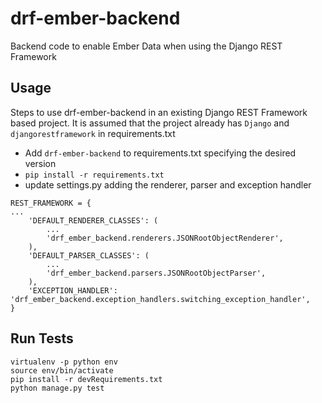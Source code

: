 # drf-ember-backend
Backend code to enable Ember Data when using the Django REST Framework

## Usage
Steps to use drf-ember-backend in an existing Django REST Framework based project.
It is assumed that the project already has `Django` and `djangorestframework` in requirements.txt

- Add `drf-ember-backend` to requirements.txt specifying the desired version
- `pip install -r requirements.txt`
- update settings.py adding the renderer, parser and exception handler
```
REST_FRAMEWORK = {
...
    'DEFAULT_RENDERER_CLASSES': (
        ...
        'drf_ember_backend.renderers.JSONRootObjectRenderer',
    ),
    'DEFAULT_PARSER_CLASSES': (
        ...
        'drf_ember_backend.parsers.JSONRootObjectParser',
    ),
    'EXCEPTION_HANDLER': 'drf_ember_backend.exception_handlers.switching_exception_handler',
}
```


## Run Tests
```
virtualenv -p python env
source env/bin/activate
pip install -r devRequirements.txt
python manage.py test
```
